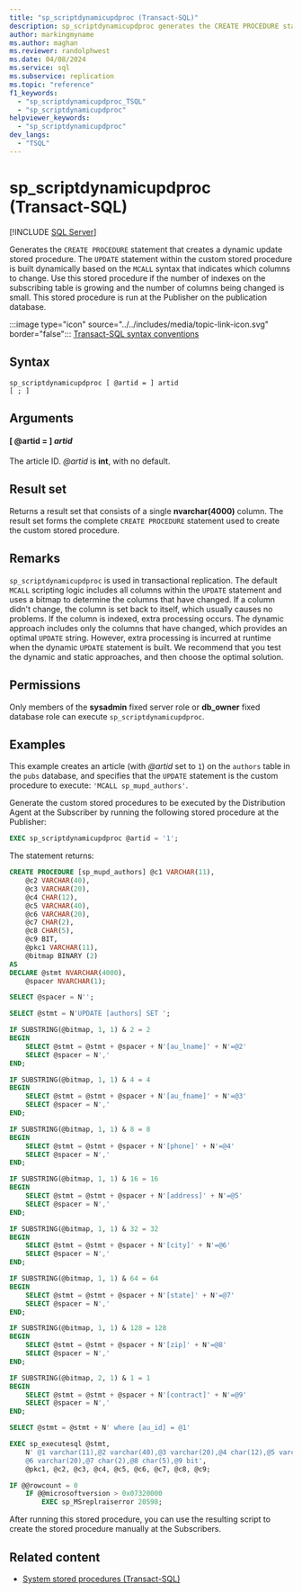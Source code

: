 ```yaml
---
title: "sp_scriptdynamicupdproc (Transact-SQL)"
description: sp_scriptdynamicupdproc generates the CREATE PROCEDURE statement that creates a dynamic update stored procedure.
author: markingmyname
ms.author: maghan
ms.reviewer: randolphwest
ms.date: 04/08/2024
ms.service: sql
ms.subservice: replication
ms.topic: "reference"
f1_keywords:
  - "sp_scriptdynamicupdproc_TSQL"
  - "sp_scriptdynamicupdproc"
helpviewer_keywords:
  - "sp_scriptdynamicupdproc"
dev_langs:
  - "TSQL"
---
```

# sp_scriptdynamicupdproc (Transact-SQL)

[!INCLUDE [SQL Server](../../includes/applies-to-version/sqlserver.md)]

Generates the `CREATE PROCEDURE` statement that creates a dynamic update stored procedure. The `UPDATE` statement within the custom stored procedure is built dynamically based on the `MCALL` syntax that indicates which columns to change. Use this stored procedure if the number of indexes on the subscribing table is growing and the number of columns being changed is small. This stored procedure is run at the Publisher on the publication database.

:::image type="icon" source="../../includes/media/topic-link-icon.svg" border="false"::: [Transact-SQL syntax conventions](../../t-sql/language-elements/transact-sql-syntax-conventions-transact-sql.md)

## Syntax

```syntaxsql
sp_scriptdynamicupdproc [ @artid = ] artid
[ ; ]
```

## Arguments

#### [ @artid = ] *artid*

The article ID. *@artid* is **int**, with no default.

## Result set

Returns a result set that consists of a single **nvarchar(4000)** column. The result set forms the complete `CREATE PROCEDURE` statement used to create the custom stored procedure.

## Remarks

`sp_scriptdynamicupdproc` is used in transactional replication. The default `MCALL` scripting logic includes all columns within the `UPDATE` statement and uses a bitmap to determine the columns that have changed. If a column didn't change, the column is set back to itself, which usually causes no problems. If the column is indexed, extra processing occurs. The dynamic approach includes only the columns that have changed, which provides an optimal `UPDATE` string. However, extra processing is incurred at runtime when the dynamic `UPDATE` statement is built. We recommend that you test the dynamic and static approaches, and then choose the optimal solution.

## Permissions

Only members of the **sysadmin** fixed server role or **db_owner** fixed database role can execute `sp_scriptdynamicupdproc`.

## Examples

This example creates an article (with *@artid* set to `1`) on the `authors` table in the `pubs` database, and specifies that the `UPDATE` statement is the custom procedure to execute: `'MCALL sp_mupd_authors'`.

Generate the custom stored procedures to be executed by the Distribution Agent at the Subscriber by running the following stored procedure at the Publisher:

```sql
EXEC sp_scriptdynamicupdproc @artid = '1';
```

The statement returns:

```sql
CREATE PROCEDURE [sp_mupd_authors] @c1 VARCHAR(11),
    @c2 VARCHAR(40),
    @c3 VARCHAR(20),
    @c4 CHAR(12),
    @c5 VARCHAR(40),
    @c6 VARCHAR(20),
    @c7 CHAR(2),
    @c8 CHAR(5),
    @c9 BIT,
    @pkc1 VARCHAR(11),
    @bitmap BINARY (2)
AS
DECLARE @stmt NVARCHAR(4000),
    @spacer NVARCHAR(1);

SELECT @spacer = N'';

SELECT @stmt = N'UPDATE [authors] SET ';

IF SUBSTRING(@bitmap, 1, 1) & 2 = 2
BEGIN
    SELECT @stmt = @stmt + @spacer + N'[au_lname]' + N'=@2'
    SELECT @spacer = N','
END;

IF SUBSTRING(@bitmap, 1, 1) & 4 = 4
BEGIN
    SELECT @stmt = @stmt + @spacer + N'[au_fname]' + N'=@3'
    SELECT @spacer = N','
END;

IF SUBSTRING(@bitmap, 1, 1) & 8 = 8
BEGIN
    SELECT @stmt = @stmt + @spacer + N'[phone]' + N'=@4'
    SELECT @spacer = N','
END;

IF SUBSTRING(@bitmap, 1, 1) & 16 = 16
BEGIN
    SELECT @stmt = @stmt + @spacer + N'[address]' + N'=@5'
    SELECT @spacer = N','
END;

IF SUBSTRING(@bitmap, 1, 1) & 32 = 32
BEGIN
    SELECT @stmt = @stmt + @spacer + N'[city]' + N'=@6'
    SELECT @spacer = N','
END;

IF SUBSTRING(@bitmap, 1, 1) & 64 = 64
BEGIN
    SELECT @stmt = @stmt + @spacer + N'[state]' + N'=@7'
    SELECT @spacer = N','
END;

IF SUBSTRING(@bitmap, 1, 1) & 128 = 128
BEGIN
    SELECT @stmt = @stmt + @spacer + N'[zip]' + N'=@8'
    SELECT @spacer = N','
END;

IF SUBSTRING(@bitmap, 2, 1) & 1 = 1
BEGIN
    SELECT @stmt = @stmt + @spacer + N'[contract]' + N'=@9'
    SELECT @spacer = N','
END;

SELECT @stmt = @stmt + N' where [au_id] = @1'

EXEC sp_executesql @stmt,
    N' @1 varchar(11),@2 varchar(40),@3 varchar(20),@4 char(12),@5 varchar(40),
    @6 varchar(20),@7 char(2),@8 char(5),@9 bit',
    @pkc1, @c2, @c3, @c4, @c5, @c6, @c7, @c8, @c9;

IF @@rowcount = 0
    IF @@microsoftversion > 0x07320000
        EXEC sp_MSreplraiserror 20598;
```

After running this stored procedure, you can use the resulting script to create the stored procedure manually at the Subscribers.

## Related content

- [System stored procedures (Transact-SQL)](system-stored-procedures-transact-sql.md)
